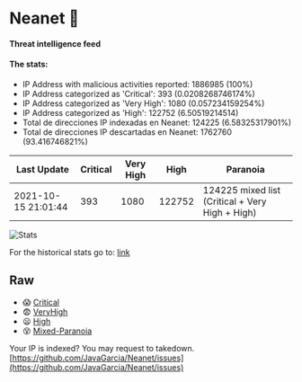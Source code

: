 # Neanet :hocho:
#### Threat intelligence feed
#### The stats:

- IP Address with malicious activities reported: 1886985 (100%)
- IP Address categorized as 'Critical':  393 (0.0208268746174%)
- IP Address categorized as 'Very High':  1080 (0.057234159254%)
- IP Address categorized as 'High':  122752 (6.50519214514)
- Total de direcciones IP indexadas en Neanet:  124225 (6.58325317901%)
- Total de direcciones IP descartadas en Neanet:  1762760 (93.416746821%)

| Last Update | Critical | Very High | High | Paranoia |
| --- | --- | --- | --- | --- |
| 2021-10-15 21:01:44 | 393 | 1080 | 122752 | 124225 mixed list (Critical + Very High + High)|

![Stats](https://docs.google.com/spreadsheets/d/e/2PACX-1vSnaNMIXVabIpDJjufMlzH7poXnshF3mgd8Is1g9ytUEzVsP5my4Trn8f-xkoLLQ38xpL3HtmUexLo6/pubchart?oid=501124687&format=image)

For the historical stats go to: [link](/stats.csv)
## Raw
- :scream: [Critical](https://raw.githubusercontent.com/JavaGarcia/Neanet/master/blacklists/neanet_critical.txt)
- :fearful: [VeryHigh](https://raw.githubusercontent.com/JavaGarcia/Neanet/master/blacklists/neanet_veryHigh.txtt)
- :frowning: [High](https://raw.githubusercontent.com/JavaGarcia/Neanet/master/blacklists/neanet_high.txt)
- :dizzy_face: [Mixed-Paranoia](https://raw.githubusercontent.com/JavaGarcia/Neanet/master/blacklists/neanet_all.txt)


Your IP is indexed? You may request to takedown. [https://github.com/JavaGarcia/Neanet/issues](https://github.com/JavaGarcia/Neanet/issues)












































































































































































































































































































































































































































































































































































































































































































































































































































































































































































































































































































































































































































































































































































































































































































































































































































































































































































































































































































































































































































































































































































































































































































































































































































































































































































































































































































































































































































































































































































































































































































































































































































































































































































































































































































































































































































































































































































































































































































































































































































































































































































































































































































































































































































































































































































































































































































































































































































































































































































































































































































































































































































































































































































































































































































































































































































































































































































































































































































































































































































































































































































































































































































































































































































































































































































































































































































































































































































































































































































































































































































































































































































































































































































































































































































































































































































































































































































































































































































































































































































































































































































































































































































































































































































































































































































































































































































































































































































































































































































































































































































































































































































































































































































































































































































































































































































































































